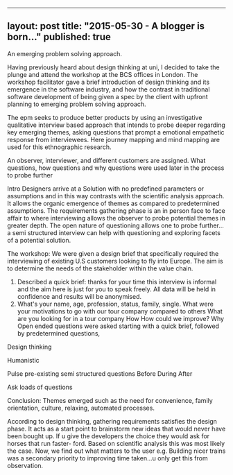 
---
layout: post
title: "2015-05-30 - A blogger is born..."
published: true
---

An emerging  problem solving approach.

Having previously heard about design thinking at uni, I decided to take the plunge and attend the workshop at the BCS offices in London. The workshop facilitator gave a brief introduction of design thinking and its emergence in the software industry, and how the contrast in traditional software development of being given a spec by the client with upfront planning to emerging problem solving approach.

The epm seeks to produce better products by using an investigative qualitative interview based approach that intends to probe deeper regarding key emerging themes, asking questions that prompt a emotional empathetic response from interviewees.  Here journey mapping  and mind mapping are used for this ethnographic research.

An observer, interviewer, and different customers are assigned. What questions, how questions and why questions were used later in the process to probe further 


Intro
Designers arrive at a Solution with no predefined parameters or assumptions and  in this way contrasts with the scientific analysis approach. It allows the organic emergence of themes as compared to predetermined assumptions. The requirements gathering phase is an in person face to face affair to where interviewing allows the observer to probe potential themes in greater depth. The open nature of questioning allows one to probe further…a semi structured interview can help with questioning and exploring facets of a potential solution. 

The workshop:
We were given a design brief that specifically required the interviewing of existing U.S customers looking to fly into Europe. The aim is to determine the needs of the stakeholder within the value chain.

1)	Described a quick brief: thanks for your time this interview is informal and the aim here is just for you to speak freely. All data will be held in confidence and results will be anonymised. 
2)	What's your name, age, profession, status, family, single.
What were your motivations to go with our tour company compared to others
What are you looking for in a tour company
How 
How could we improve?
Why  Open ended questions were asked starting with a quick brief, followed by predetermined questions, 


Design thinking

Humanistic 

Pulse  pre-existing semi structured questions
Before
During 
After

Ask loads of questions 

Conclusion:
Themes emerged such as the need for convenience, family orientation, culture, relaxing, automated processes. 

According to design thinking, gathering requirements satisfies the design phase. It acts as a start point to brainstorm new ideas that would never have been bought up. If u give the developers the choice they would ask for horses that run faster- ford. Based on scientific analysis this was most likely the case. Now, we find out what matters to the user e.g. Building nicer trains was a secondary priority to improving time taken…u only get this from observation. 
